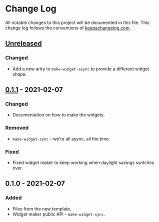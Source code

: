 # Change Log
All notable changes to this project will be documented in this file. This change log follows the conventions of [keepachangelog.com](http://keepachangelog.com/).

## [Unreleased]
### Changed
- Add a new arity to `make-widget-async` to provide a different widget shape.

## [0.1.1] - 2021-02-07
### Changed
- Documentation on how to make the widgets.

### Removed
- `make-widget-sync` - we're all async, all the time.

### Fixed
- Fixed widget maker to keep working when daylight savings switches over.

## 0.1.0 - 2021-02-07
### Added
- Files from the new template.
- Widget maker public API - `make-widget-sync`.

[Unreleased]: https://github.com/your-name/polyglot-clojure/compare/0.1.1...HEAD
[0.1.1]: https://github.com/your-name/polyglot-clojure/compare/0.1.0...0.1.1
